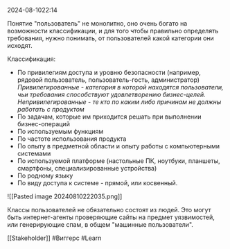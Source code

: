  2024-08-1022:14

Понятие "пользователь" не монолитно, оно очень богато на возможности классификации, и для того чтобы правильно определять требования, нужно понимать, от пользователей какой категории они исходят.

Классификация:
- По привилегиям доступа и уровню безопасности (например, рядовой пользователь, пользователь-гость, администратор)
  *Привилегированные - категория в которой находятся пользователи, чьи требования способствуют удовлетворению бизнес-целей.*
  *Непривилегированные - те кто по каким либо причинам не должны работать с продуктом*
- По задачам, которые им приходится решать при выполнении бизнес-операций
- По используемым функциям
- По частоте использования продукта
- По опыту в предметной области и опыту работы с компьютерными системами
- По используемой платформе (настольные ПК, ноутбуки, планшеты, смартфоны, специализированные устройства)
- По родному языку
- По виду доступа к системе - прямой, или косвенный.

![[Pasted image 20240810222035.png]]

Классы пользователей не обязательно состоят из людей. Это могут быть интернет-агенты проверяющие сайты на предмет уязвимостей, или генерирующие спам, в общем "машинные пользователи".

[[Stakeholder]]
#Виггерс 
#Learn